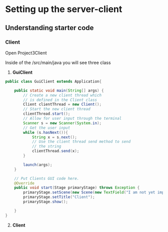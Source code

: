 # Setting up the server-client

## Understanding starter code

### Client

Open Project3Client

Inside of the /src/main/java
you will see three class

1. **GuiClient**

```java
public class GuiClient extends Application{

	public static void main(String[] args) {
		// Create a new client thread which
		// is defined in the Client class
		Client clientThread = new Client();
		// Start the new client thread
		clientThread.start();
		// Allow for user input through the terminal
		Scanner s = new Scanner(System.in);
		// Get the user input
		while (s.hasNext()){
			String x = s.next();
			// Use the client thread send method to send
			// the string
			clientThread.send(x);
		}

		launch(args);
	}

	// Put Clients GUI code here.
	@Override
	public void start(Stage primaryStage) throws Exception {
		primaryStage.setScene(new Scene(new TextField("I am not yet implemented")));
		primaryStage.setTitle("Client");
		primaryStage.show();

	}
}
```

2. **Client**

```java


```
